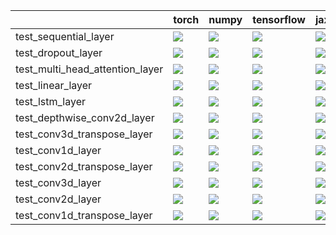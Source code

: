 |                                 | torch                                                                                                                                                                              | numpy                                                                                                                                                                              | tensorflow                                                                                                                                                                         | jax                                                                                                                                                                                |
|:--------------------------------|:-----------------------------------------------------------------------------------------------------------------------------------------------------------------------------------|:-----------------------------------------------------------------------------------------------------------------------------------------------------------------------------------|:-----------------------------------------------------------------------------------------------------------------------------------------------------------------------------------|:-----------------------------------------------------------------------------------------------------------------------------------------------------------------------------------|
| test_sequential_layer           | <a href="https://github.com/unifyai/ivy/actions/runs/4410140749/jobs/7727286210" rel="noopener noreferrer" target="_blank"><img src=https://img.shields.io/badge/-failure-red></a> | <a href="https://github.com/unifyai/ivy/actions/runs/4410140749/jobs/7727286210" rel="noopener noreferrer" target="_blank"><img src=https://img.shields.io/badge/-failure-red></a> | <a href="https://github.com/unifyai/ivy/actions/runs/4410140749/jobs/7727286210" rel="noopener noreferrer" target="_blank"><img src=https://img.shields.io/badge/-failure-red></a> | <a href="https://github.com/unifyai/ivy/actions/runs/4410140749/jobs/7727286210" rel="noopener noreferrer" target="_blank"><img src=https://img.shields.io/badge/-failure-red></a> |
| test_dropout_layer              | <a href="https://github.com/unifyai/ivy/actions/runs/4410140749/jobs/7727286210" rel="noopener noreferrer" target="_blank"><img src=https://img.shields.io/badge/-failure-red></a> | <a href="https://github.com/unifyai/ivy/actions/runs/4413990075/jobs/7735138114" rel="noopener noreferrer" target="_blank"><img src=https://img.shields.io/badge/-failure-red></a> | <a href="https://github.com/unifyai/ivy/actions/runs/4410140749/jobs/7727286210" rel="noopener noreferrer" target="_blank"><img src=https://img.shields.io/badge/-failure-red></a> | <a href="https://github.com/unifyai/ivy/actions/runs/4410140749/jobs/7727286210" rel="noopener noreferrer" target="_blank"><img src=https://img.shields.io/badge/-failure-red></a> |
| test_multi_head_attention_layer | <a href="https://github.com/unifyai/ivy/actions/runs/4410140749/jobs/7727286210" rel="noopener noreferrer" target="_blank"><img src=https://img.shields.io/badge/-failure-red></a> | <a href="https://github.com/unifyai/ivy/actions/runs/4410140749/jobs/7727286210" rel="noopener noreferrer" target="_blank"><img src=https://img.shields.io/badge/-failure-red></a> | <a href="https://github.com/unifyai/ivy/actions/runs/4417055510/jobs/7742214833" rel="noopener noreferrer" target="_blank"><img src=https://img.shields.io/badge/-failure-red></a> | <a href="https://github.com/unifyai/ivy/actions/runs/4410140749/jobs/7727286210" rel="noopener noreferrer" target="_blank"><img src=https://img.shields.io/badge/-failure-red></a> |
| test_linear_layer               | <a href="https://github.com/unifyai/ivy/actions/runs/4410140749/jobs/7727286210" rel="noopener noreferrer" target="_blank"><img src=https://img.shields.io/badge/-failure-red></a> | <a href="https://github.com/unifyai/ivy/actions/runs/4410140749/jobs/7727286210" rel="noopener noreferrer" target="_blank"><img src=https://img.shields.io/badge/-failure-red></a> | <a href="https://github.com/unifyai/ivy/actions/runs/4410140749/jobs/7727286210" rel="noopener noreferrer" target="_blank"><img src=https://img.shields.io/badge/-failure-red></a> | <a href="https://github.com/unifyai/ivy/actions/runs/4410140749/jobs/7727286210" rel="noopener noreferrer" target="_blank"><img src=https://img.shields.io/badge/-failure-red></a> |
| test_lstm_layer                 | <a href="https://github.com/unifyai/ivy/actions/runs/4410140749/jobs/7727286210" rel="noopener noreferrer" target="_blank"><img src=https://img.shields.io/badge/-failure-red></a> | <a href="https://github.com/unifyai/ivy/actions/runs/4410140749/jobs/7727286210" rel="noopener noreferrer" target="_blank"><img src=https://img.shields.io/badge/-failure-red></a> | <a href="https://github.com/unifyai/ivy/actions/runs/4410140749/jobs/7727286210" rel="noopener noreferrer" target="_blank"><img src=https://img.shields.io/badge/-failure-red></a> | <a href="https://github.com/unifyai/ivy/actions/runs/4410140749/jobs/7727286210" rel="noopener noreferrer" target="_blank"><img src=https://img.shields.io/badge/-failure-red></a> |
| test_depthwise_conv2d_layer     | <a href="https://github.com/unifyai/ivy/actions/runs/4410140749/jobs/7727286210" rel="noopener noreferrer" target="_blank"><img src=https://img.shields.io/badge/-failure-red></a> | <a href="https://github.com/unifyai/ivy/actions/runs/4410140749/jobs/7727286210" rel="noopener noreferrer" target="_blank"><img src=https://img.shields.io/badge/-failure-red></a> | <a href="https://github.com/unifyai/ivy/actions/runs/4410140749/jobs/7727286210" rel="noopener noreferrer" target="_blank"><img src=https://img.shields.io/badge/-failure-red></a> | <a href="https://github.com/unifyai/ivy/actions/runs/4410140749/jobs/7727286210" rel="noopener noreferrer" target="_blank"><img src=https://img.shields.io/badge/-failure-red></a> |
| test_conv3d_transpose_layer     | <a href="https://github.com/unifyai/ivy/actions/runs/4410140749/jobs/7727286210" rel="noopener noreferrer" target="_blank"><img src=https://img.shields.io/badge/-failure-red></a> | <a href="https://github.com/unifyai/ivy/actions/runs/4410140749/jobs/7727286210" rel="noopener noreferrer" target="_blank"><img src=https://img.shields.io/badge/-failure-red></a> | <a href="https://github.com/unifyai/ivy/actions/runs/4410140749/jobs/7727286210" rel="noopener noreferrer" target="_blank"><img src=https://img.shields.io/badge/-failure-red></a> | <a href="https://github.com/unifyai/ivy/actions/runs/4410140749/jobs/7727286210" rel="noopener noreferrer" target="_blank"><img src=https://img.shields.io/badge/-failure-red></a> |
| test_conv1d_layer               | <a href="https://github.com/unifyai/ivy/actions/runs/4410140749/jobs/7727286210" rel="noopener noreferrer" target="_blank"><img src=https://img.shields.io/badge/-failure-red></a> | <a href="https://github.com/unifyai/ivy/actions/runs/4410140749/jobs/7727286210" rel="noopener noreferrer" target="_blank"><img src=https://img.shields.io/badge/-failure-red></a> | <a href="https://github.com/unifyai/ivy/actions/runs/4410140749/jobs/7727286210" rel="noopener noreferrer" target="_blank"><img src=https://img.shields.io/badge/-failure-red></a> | <a href="https://github.com/unifyai/ivy/actions/runs/4410140749/jobs/7727286210" rel="noopener noreferrer" target="_blank"><img src=https://img.shields.io/badge/-failure-red></a> |
| test_conv2d_transpose_layer     | <a href="https://github.com/unifyai/ivy/actions/runs/4410140749/jobs/7727286210" rel="noopener noreferrer" target="_blank"><img src=https://img.shields.io/badge/-failure-red></a> | <a href="https://github.com/unifyai/ivy/actions/runs/4410140749/jobs/7727286210" rel="noopener noreferrer" target="_blank"><img src=https://img.shields.io/badge/-failure-red></a> | <a href="https://github.com/unifyai/ivy/actions/runs/4410140749/jobs/7727286210" rel="noopener noreferrer" target="_blank"><img src=https://img.shields.io/badge/-failure-red></a> | <a href="https://github.com/unifyai/ivy/actions/runs/4410140749/jobs/7727286210" rel="noopener noreferrer" target="_blank"><img src=https://img.shields.io/badge/-failure-red></a> |
| test_conv3d_layer               | <a href="https://github.com/unifyai/ivy/actions/runs/4410140749/jobs/7727286210" rel="noopener noreferrer" target="_blank"><img src=https://img.shields.io/badge/-failure-red></a> | <a href="https://github.com/unifyai/ivy/actions/runs/4410140749/jobs/7727286210" rel="noopener noreferrer" target="_blank"><img src=https://img.shields.io/badge/-failure-red></a> | <a href="https://github.com/unifyai/ivy/actions/runs/4410140749/jobs/7727286210" rel="noopener noreferrer" target="_blank"><img src=https://img.shields.io/badge/-failure-red></a> | <a href="https://github.com/unifyai/ivy/actions/runs/4410140749/jobs/7727286210" rel="noopener noreferrer" target="_blank"><img src=https://img.shields.io/badge/-failure-red></a> |
| test_conv2d_layer               | <a href="https://github.com/unifyai/ivy/actions/runs/4410140749/jobs/7727286210" rel="noopener noreferrer" target="_blank"><img src=https://img.shields.io/badge/-failure-red></a> | <a href="https://github.com/unifyai/ivy/actions/runs/4410140749/jobs/7727286210" rel="noopener noreferrer" target="_blank"><img src=https://img.shields.io/badge/-failure-red></a> | <a href="https://github.com/unifyai/ivy/actions/runs/4410140749/jobs/7727286210" rel="noopener noreferrer" target="_blank"><img src=https://img.shields.io/badge/-failure-red></a> | <a href="https://github.com/unifyai/ivy/actions/runs/4410140749/jobs/7727286210" rel="noopener noreferrer" target="_blank"><img src=https://img.shields.io/badge/-failure-red></a> |
| test_conv1d_transpose_layer     | <a href="https://github.com/unifyai/ivy/actions/runs/4410140749/jobs/7727286210" rel="noopener noreferrer" target="_blank"><img src=https://img.shields.io/badge/-failure-red></a> | <a href="https://github.com/unifyai/ivy/actions/runs/4410140749/jobs/7727286210" rel="noopener noreferrer" target="_blank"><img src=https://img.shields.io/badge/-failure-red></a> | <a href="https://github.com/unifyai/ivy/actions/runs/4410140749/jobs/7727286210" rel="noopener noreferrer" target="_blank"><img src=https://img.shields.io/badge/-failure-red></a> | <a href="https://github.com/unifyai/ivy/actions/runs/4410140749/jobs/7727286210" rel="noopener noreferrer" target="_blank"><img src=https://img.shields.io/badge/-failure-red></a> |